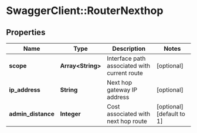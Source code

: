# SwaggerClient::RouterNexthop

## Properties
Name | Type | Description | Notes
------------ | ------------- | ------------- | -------------
**scope** | **Array&lt;String&gt;** | Interface path associated with current route | [optional] 
**ip_address** | **String** | Next hop gateway IP address | [optional] 
**admin_distance** | **Integer** | Cost associated with next hop route | [optional] [default to 1]


